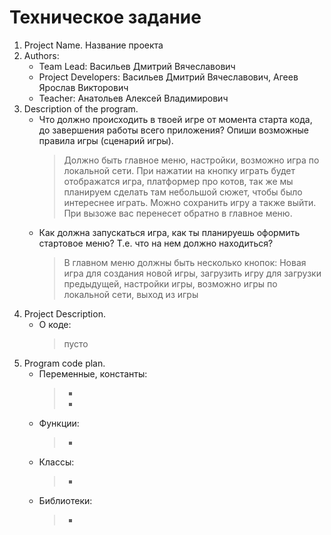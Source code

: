 # Техническое задание


1. Project Name. Название проекта
2. Authors:
   - Team Lead: Васильев Дмитрий Вячеславович
   - Project Developers: Васильев Дмитрий Вячеславович, Агеев Ярослав Викторович
   - Teacher: Анатольев Алексей Владимирович
3. Description of the program.
   - Что должно происходить в твоей игре от момента старта кода, до завершения работы всего приложения? Опиши возможные правила игры (сценарий игры).
       > Должно быть главное меню, настройки, возможно игра по локальной сети. При нажатии на кнопку играть будет отображатся игра, платформер про котов, так же мы планируем сделать там небольшой сюжет, чтобы было интереснее играть. Можно сохранить игру а также выйти. При вызоже вас перенесет обратно в главное меню.
   - Как должна запускаться игра, как ты планируешь оформить стартовое меню? Т.е. что на нем должно находиться?
       > В главном меню должны быть несколько кнопок: Новая игра для создания новой игры, загрузить игру для загрузки предыдущей, настройки игры, возможно игры по локальной сети, выход из игры
4. Project Description.
   - О коде:
       > пусто
5. Program code plan.
   - Переменные, константы:
       > - 
       > - 
   - Функции:
       > - 
   - Классы:
       > - 
   - Библиотеки:
       > -   
